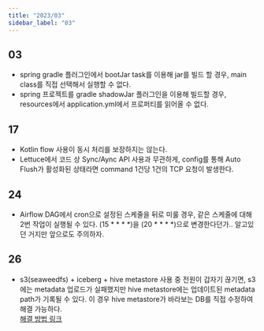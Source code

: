 ```yaml
---
title: "2023/03"
sidebar_label: "03"
---
```


## 03

- spring gradle 플러그인에서 bootJar task를 이용해 jar를 빌드 할 경우, main class를 직접 선택해서 실행할 수 없다.
- spring 프로젝트를 gradle shadowJar 플러그인을 이용해 빌드할 경우, resources에서 application.yml에서 프로퍼티를 읽어올 수 없다.

## 17

- Kotlin flow 사용이 동시 처리를 보장하지는 않는다.
- Lettuce에서 코드 상 Sync/Aync API 사용과 무관하게, config를 통해 Auto Flush가 활성화된 상태라면 command 1건당 1건의 TCP 요청이 발생한다.

## 24

- Airflow DAG에서 cron으로 설정된 스케줄을 뒤로 미룰 경우, 같은 스케줄에 대해 2번 작업이 실행될 수 있다. (15 * * * *)을 (20 * * * *)으로 변경한다던가.. 알고있던 거지만 앞으로도 주의하자.

## 26

- s3(seaweedfs) + iceberg + hive metastore 사용 중 전원이 갑자기 끊기면, s3에는 metadata 업로드가 실패했지만 hive metastore에는 업데이트된 metadata path가 기록될 수 있다. 이 경우 hive metastore가 바라보는 DB를 직접 수정하여 해결 가능하다.  
[해결 방법 링크](/ko/wiki/problems-and-solutions/hive-metastore-iceberg-metadata-error)